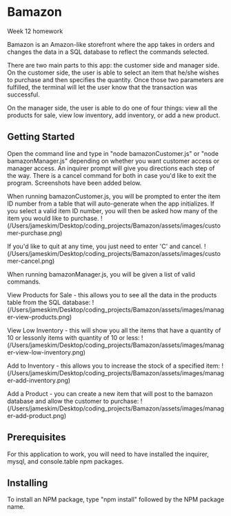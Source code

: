 # Bamazon
Week 12 homework

Bamazon is an Amazon-like storefront where the app takes in orders and changes the data in a SQL database to reflect the commands selected.

There are two main parts to this app: the customer side and manager side. On the customer side, the user is able to select an item that he/she wishes to purchase and then specifies the quantity. Once those two parameters are fulfilled, the terminal will let the user know that the transaction was successful.

On the manager side, the user is able to do one of four things: view all the products for sale, view low inventory, add inventory, or add a new product.

## Getting Started
Open the command line and type in "node bamazonCustomer.js" or "node bamazonManager.js" depending on whether you want customer access or manager access. An inquirer prompt will give you directions each step of the way. There is a cancel command for both in case you'd like to exit the program. Screenshots have been added below.

When running bamazonCustomer.js, you will be prompted to enter the item ID number from a table that will auto-generate when the app initializes. If you select a valid item ID number, you will then be asked how many of the item you would like to purchase.
!(/Users/jameskim/Desktop/coding_projects/Bamazon/assets/images/customer-purchase.png)

If you'd like to quit at any time, you just need to enter 'C' and cancel.
!(/Users/jameskim/Desktop/coding_projects/Bamazon/assets/images/customer-cancel.png)

When running bamazonManager.js, you will be given a list of valid commands.

View Products for Sale - this allows you to see all the data in the products table from the SQL database:
!(/Users/jameskim/Desktop/coding_projects/Bamazon/assets/images/manager-view-products.png)

View Low Inventory - this will show you all the items that have a quantity of 10 or lessonly items with quantity of 10 or less:
!(/Users/jameskim/Desktop/coding_projects/Bamazon/assets/images/manager-view-low-inventory.png)

Add to Inventory - this allows you to increase the stock of a specified item:
!(/Users/jameskim/Desktop/coding_projects/Bamazon/assets/images/manager-add-inventory.png)

Add a Product - you can create a new item that will post to the bamazon database and allow the customer to purchase:
!(/Users/jameskim/Desktop/coding_projects/Bamazon/assets/images/manager-add-product.png)

## Prerequisites
For this application to work, you will need to have installed the inquirer, mysql, and console.table npm packages.

## Installing
To install an NPM package, type "npm install" followed by the NPM package name.
